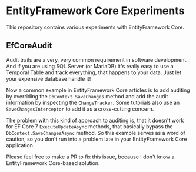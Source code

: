# EntityFramework Core Experiments #

This repository contains various experiments with EntityFramework Core.

## EfCoreAudit ##

Audit trails are a very, very common requirement in software development. And if you are using 
SQL Server (or MariaDB) it's really easy to use a Temporal Table and track everything, that happens 
to your data. Just let your expensive database handle it!

Now a common example in EntityFramework Core articles is to add auditing by overriding the `DbContext.SaveChanges` method 
and add the audit information by inspecting the `ChangeTracker`. Some tutorials also use an `SaveChangesInterceptor` to add 
it as a cross-cutting concern. 

The problem with this kind of approach to auditing is, that it doesn't work for EF Core 7 `ExecuteUpdateAsync` 
methods, that basically bypass the `DbContext.SaveChangesAsync` method. So this example serves as a word of caution, so 
you don't run into a problem late in your EntityFramework Core application.

Please feel free to make a PR to fix this issue, because I don't know a EntityFramework Core-based solution.
